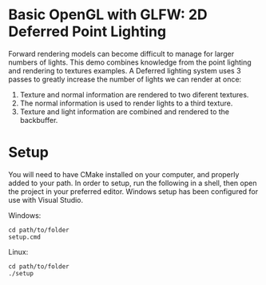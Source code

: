# Basic OpenGL with GLFW: 2D Deferred Point Lighting

Forward rendering models can become difficult to manage for larger numbers of lights.
This demo combines knowledge from the point lighting and rendering to textures examples.
A Deferred lighting system uses 3 passes to greatly increase the number of lights we can render at once:

1) Texture and normal information are rendered to two diferent textures.
2) The normal information is used to render lights to a third texture.
3) Texture and light information are combined and rendered to the backbuffer.

# Setup

You will need to have CMake installed on your computer, and properly added to your path.
In order to setup, run the following in a shell, then open the project in your preferred editor.
Windows setup has been configured for use with Visual Studio.

Windows:
```
cd path/to/folder
setup.cmd
```
Linux:
```
cd path/to/folder
./setup
```
